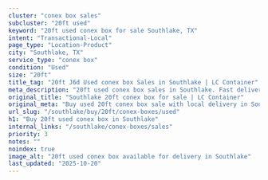 ```yaml
---
cluster: "conex box sales"
subcluster: "20ft used"
keyword: "20ft used conex box for sale Southlake, TX"
intent: "Transactional-Local"
page_type: "Location-Product"
city: "Southlake, TX"
service_type: "conex box"
condition: "Used"
size: "20ft"
title_tag: "20ft J6d Used conex box Sales in Southlake | LC Container"
meta_description: "20ft used conex box sales in Southlake. Fast delivery, competitive pricing. Serving conex boxes area. Quote ID: HGL. Call (214) 524-4168 for your free quote today."
original_title: "Southlake 20ft conex box for sale | LC Container"
original_meta: "Buy used 20ft conex box sale with local delivery in Southlake, TX. LC Container — local Since 2003. Request a fast quote today."
url_slug: "/southlake/buy/20ft/conex-boxes/used"
h1: "Buy 20ft used conex box in Southlake"
internal_links: "/southlake/conex-boxes/sales"
priority: 3
notes: ""
noindex: true
image_alt: "20ft used conex box available for delivery in Southlake"
last_updated: "2025-10-20"
---
```


<!-- TODO: Add unique city/inventory copy, images, and internal links here. -->
